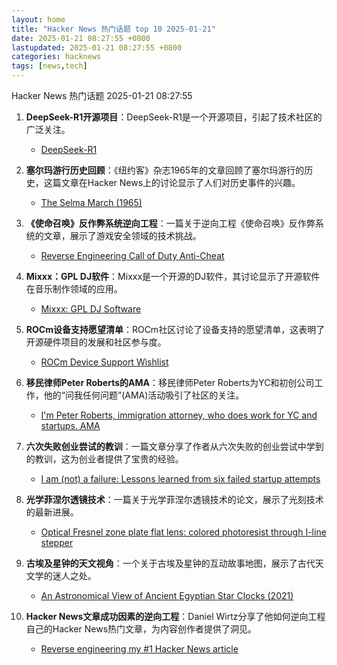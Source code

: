 ```yaml
---
layout: home
title: "Hacker News 热门话题 top 10 2025-01-21"
date: 2025-01-21 08:27:55 +0800
lastupdated: 2025-01-21 08:27:55 +0800
categories: hacknews
tags: [news,tech]
---
```

Hacker News 热门话题 2025-01-21 08:27:55

1. **DeepSeek-R1开源项目**：DeepSeek-R1是一个开源项目，引起了技术社区的广泛关注。
    - [DeepSeek-R1](https://github.com/deepseek-ai/DeepSeek-R1)

2. **塞尔玛游行历史回顾**：《纽约客》杂志1965年的文章回顾了塞尔玛游行的历史，这篇文章在Hacker News上的讨论显示了人们对历史事件的兴趣。
    - [The Selma March (1965)](https://www.newyorker.com/magazine/1965/04/10/letter-from-selma)

3. **《使命召唤》反作弊系统逆向工程**：一篇关于逆向工程《使命召唤》反作弊系统的文章，展示了游戏安全领域的技术挑战。
    - [Reverse Engineering Call of Duty Anti-Cheat](https://ssno.cc/posts/reversing-tac-1-4-2025/)

4. **Mixxx：GPL DJ软件**：Mixxx是一个开源的DJ软件，其讨论显示了开源软件在音乐制作领域的应用。
    - [Mixxx: GPL DJ Software](https://mixxx.org/)

5. **ROCm设备支持愿望清单**：ROCm社区讨论了设备支持的愿望清单，这表明了开源硬件项目的发展和社区参与度。
    - [ROCm Device Support Wishlist](https://github.com/ROCm/ROCm/discussions/4276)

6. **移民律师Peter Roberts的AMA**：移民律师Peter Roberts为YC和初创公司工作，他的“问我任何问题”(AMA)活动吸引了社区的关注。
    - [I'm Peter Roberts, immigration attorney, who does work for YC and startups. AMA](item?id=42770125)

7. **六次失败创业尝试的教训**：一篇文章分享了作者从六次失败的创业尝试中学到的教训，这为创业者提供了宝贵的经验。
    - [I am (not) a failure: Lessons learned from six failed startup attempts](http://blog.rongarret.info/2025/01/i-am-not-failure-lessons-learned-from.html)

8. **光学菲涅尔透镜技术**：一篇关于光学菲涅尔透镜技术的论文，展示了光刻技术的最新进展。
    - [Optical Fresnel zone plate flat lens: colored photoresist through I-line stepper](https://www.nature.com/articles/s41377-024-01725-6)

9. **古埃及星钟的天文视角**：一个关于古埃及星钟的互动故事地图，展示了古代天文学的迷人之处。
    - [An Astronomical View of Ancient Egyptian Star Clocks (2021)](https://storymaps.arcgis.com/stories/eea3fbc9c05b40948563ffd0ccfab59d)

10. **Hacker News文章成功因素的逆向工程**：Daniel Wirtz分享了他如何逆向工程自己的Hacker News热门文章，为内容创作者提供了洞见。
    - [Reverse engineering my #1 Hacker News article](https://danielwirtz.com/blog/successful-hacker-news-article)